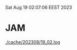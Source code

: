 Sat Aug 19 02:07:06 EEST 2023
# JAM
<a href='./cache/202308/19_02.log'>./cache/202308/19_02.log</a>
